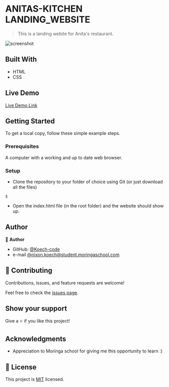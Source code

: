 

# ANITAS-KITCHEN LANDING_WEBSITE

> This is a landing webite for Anita's restaurant.

![screenshot](images/screenshoot.png)


## Built With

- HTML
- CSS
 

## Live Demo

[Live Demo Link](https://koech-code.github.io/Restaurants-landing_page/)


## Getting Started

To get a local copy, follow these simple example steps.

### Prerequisites

A computer with a working and up to date web browser.

### Setup

- Clone the repository to your folder of choice using Git (or just download all the files)
```
$ 

```
- Open the index.html file (in the root folder) and the website should show up.

## Author

👤 **Author**

- GitHub: [@Koech-code]()
- e-mail [@nixon.koech@student.moringaschool.com]()





## 🤝 Contributing

Contributions, issues, and feature requests are welcome!

Feel free to check the [issues page](ISSUE_TEMPLATE/feature_request.md).

## Show your support

Give a ⭐️ if you like this project!

## Acknowledgments

- Appreciation to  Moringa school for giving me this opportunity to learn :)

## 📝 License

This project is [MIT](LICENCE) licensed.
